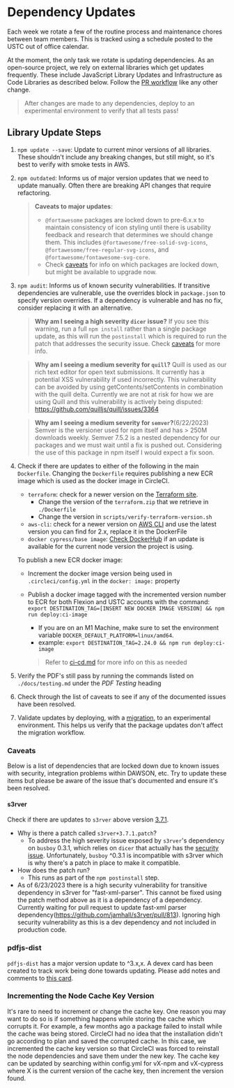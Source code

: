 # Dependency Updates

Each week we rotate a few of the routine process and maintenance chores between team members. This is tracked using a schedule posted to the USTC out of office calendar.

At the moment, the only task we rotate is updating dependencies. As an open-source project, we rely on external libraries which get updates frequently. These include JavaScript Library Updates and Infrastructure as Code Libraries as described below. Follow the [PR workflow](./pr-workflow.md) like any other change.

> After changes are made to any dependencies, deploy to an experimental environment to verify that all tests pass!

## Library Update Steps

1. `npm update --save`: Update to current minor versions of all libraries. These shouldn't include any breaking changes, but still might, so it's best to verify with smoke tests in AWS.
2. `npm outdated`: Informs us of major version updates that we need to update manually. Often there are breaking API changes that require refactoring.

   > **Caveats to major updates**:
   >
   > - `@fortawesome` packages are locked down to pre-6.x.x to maintain consistency of icon styling until there is usability feedback and research that determines we should change them. This includes `@fortawesome/free-solid-svg-icons`, `@fortawesome/free-regular-svg-icons`, and `@fortawesome/fontawesome-svg-core`.
   > - Check [caveats](#caveats) for info on which packages are locked down, but might be available to upgrade now.
   >
3. `npm audit`: Informs us of known security vulnerabilities. If transitive dependencies are vulnerable, use the overrides block in `package.json` to specify version overrides. If a dependency is vulnerable and has no fix, consider replacing it with an alternative.

   > **Why am I seeing a high severity `dicer` issue?**
   > If you see this warning, run a full `npm install` rather than a single package update, as this will run the `postinstall` which is required to run the patch that addresses the security issue. Check [caveats](#caveats) for more info.

   > **Why am I seeing a medium severity for `quill`?**
   > Quill is used as our rich text editor for open text submissions. It currently has a potential XSS vulnerability if used incorrectly. This vulnerability can be avoided by using
   getContents/setContents in combination with the quill delta. Currently we are not at risk for how we are using Quill and this vulnerability is actively being disputed: https://github.com/quilljs/quill/issues/3364

   > **Why am I seeing a medium severity for `semver`?**(6/22/2023)
   > Semver is the versioner used for npm itself and has > 250M downloads weekly. Semver 7.5.2 is a nested dependency for our packages and we must wait until a fix is pushed out. Considering the use of this package in npm itself I would expect a fix soon.
4. Check if there are updates to either of the following in the main `Dockerfile`. Changing the `Dockerfile` requires publishing a new ECR image which is used as the docker image in CircleCI.

    - `terraform`: check for a newer version on the [Terraform site](https://www.terraform.io/downloads).
      - Change the version of the `terraform.zip` that we retrieve in `./Dockerfile`
      - Change the version in `scripts/verify-terraform-version.sh`
    - `aws-cli`: check for a newer version on [AWS CLI](https://github.com/aws/aws-cli/tags) and use the latest version you can find for 2.x, replace it in the DockerFile
    - `docker cypress/base image`: [Check DockerHub](https://hub.docker.com/r/cypress/browsers/tags?page=1&name=node) if an update is available for the current node version the project is using.

   To publish a new ECR docker image:

   - Increment the docker image version being used in `.circleci/config.yml` in the `docker: image:` property
   - Publish a docker image tagged with the incremented version number to ECR for both Flexion and USTC accounts with the command: `export DESTINATION_TAG=[INSERT NEW DOCKER IMAGE VERSION] && npm run deploy:ci-image`
     - If you are on an M1 Machine, make sure to set the environment variable `DOCKER_DEFAULT_PLATFORM=linux/amd64`.
     - example: `export DESTINATION_TAG=2.24.0 && npm run deploy:ci-image`

     > Refer to [ci-cd.md](ci-cd.md#docker) for more info on this as needed

5. Verify the PDF's still pass by running the commands listed on `./docs/testing.md` under the _PDF Testing_ heading
6. Check through the list of caveats to see if any of the documented issues have been resolved.
7. Validate updates by deploying, with a [migration](./additional-resources/blue-green-migration.md#manual-migration-steps), to an experimental environment. This helps us verify that the package updates don't affect the migration workflow.

### Caveats

Below is a list of dependencies that are locked down due to known issues with security, integration problems within DAWSON, etc. Try to update these items but please be aware of the issue that's documented and ensure it's been resolved.

#### s3rver

Check if there are updates to `s3rver` above version [3.7.1](https://www.npmjs.com/package/s3rver).

- Why is there a patch called `s3rver+3.7.1.patch`?
  - To address the high severity issue exposed by `s3rver`'s dependency on `busboy` 0.3.1, which relies on `dicer` that actually has the [security issue](https://github.com/advisories/GHSA-wm7h-9275-46v2). Unfortunately, `busboy` ^0.3.1 is incompatible with s3rver which is why there's a patch in place to make it compatible.
- How does the patch run?
  - This runs as part of the `npm postinstall` step.
- As of 6/23/2023 there is a high security vulnerability for transitive dependency in s3rver for "fast-xml-parser". This cannot be fixed using the patch method above as it is a dependency of a dependency. Currently waiting for pull request to update fast-xml parser dependency(https://github.com/jamhall/s3rver/pull/813). Ignoring high security vulnerability as this is a dev dependency and not included in production code.

### pdfjs-dist

`pdfjs-dist` has a major version update to ^3.x,x. A devex card has been created to track work being done towards updating. Please add notes and comments to [this card](https://trello.com/c/gjDzhUkb/1111-upgrade-pdfjs-dist).

### Incrementing the Node Cache Key Version

It's rare to need to increment or change the cache key. One reason you may want to do so is if something happens while storing the cache which corrupts it. For example, a few months ago a package failed to install while the cache was being stored. CircleCI had no idea that the installation didn't go according to plan and saved the corrupted cache. In this case, we incremented the cache key version so that CircleCI was forced to reinstall the node dependencies and save them under the new key. The cache key can be updated by searching within config.yml for vX-npm and vX-cypress where X is the current version of the cache key, then increment the version found.

